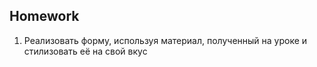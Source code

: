 ##  Homework

1. Реализовать форму, используя материал, полученный на уроке и стилизовать её на свой вкус